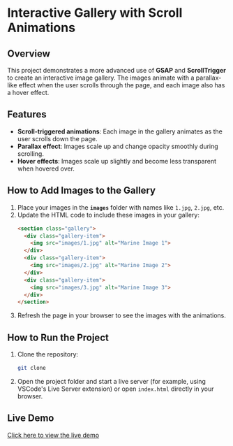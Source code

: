 
# Interactive Gallery with Scroll Animations

## Overview
This project demonstrates a more advanced use of **GSAP** and **ScrollTrigger** to create an interactive image gallery. The images animate with a parallax-like effect when the user scrolls through the page, and each image also has a hover effect.

## Features
- **Scroll-triggered animations**: Each image in the gallery animates as the user scrolls down the page.
- **Parallax effect**: Images scale up and change opacity smoothly during scrolling.
- **Hover effects**: Images scale up slightly and become less transparent when hovered over.

## How to Add Images to the Gallery
1. Place your images in the **`images`** folder with names like `1.jpg`, `2.jpg`, etc.
2. Update the HTML code to include these images in your gallery:
    ```html
    <section class="gallery">
      <div class="gallery-item">
        <img src="images/1.jpg" alt="Marine Image 1">
      </div>
      <div class="gallery-item">
        <img src="images/2.jpg" alt="Marine Image 2">
      </div>
      <div class="gallery-item">
        <img src="images/3.jpg" alt="Marine Image 3">
      </div>
    </section>
    ```
3. Refresh the page in your browser to see the images with the animations.

## How to Run the Project
1. Clone the repository:
   ```bash
   git clone
   ```
2. Open the project folder and start a live server (for example, using VSCode's Live Server extension) or open `index.html` directly in your browser.

## Live Demo
[Click here to view the live demo](#)
